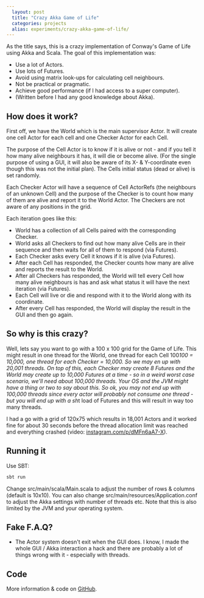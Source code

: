 ```yaml
---
  layout: post
  title: "Crazy Akka Game of Life"
  categories: projects
  alias: experiments/crazy-akka-game-of-life/
---
```

As the title says, this is a crazy implementation of Conway's Game of Life using Akka and Scala. The goal of this implementation was:

 * Use a lot of Actors.
 * Use lots of Futures.
 * Avoid using matrix look-ups for calculating cell neighbours.
 * Not be practical or pragmatic.
 * Achieve good performance (if I had access to a super computer).
 * (Written before I had any good knowledge about Akka).

## How does it work?
First off, we have the World which is the main supervisor Actor. It will create one cell Actor for each cell and one Checker Actor for each Cell.

The purpose of the Cell Actor is to know if it is alive or not - and if you tell it how many alive neighbours it has, it will die or become alive. (For the single purpose of using a GUI, it will also be aware of its X- & Y-coordinate even though this was not the initial plan). The Cells initial status (dead or alive) is set randomly.

Each Checker Actor will have a sequence of Cell ActorRefs (the neighbours of an unknown Cell) and the purpose of the Checker is to count how many of them are alive and report it to the World Actor. The Checkers are not aware of any positions in the grid.

Each iteration goes like this:

 * World has a collection of all Cells paired with the corresponding Checker.
 * World asks all Checkers to find out how many alive Cells are in their sequence and then waits for all of them to respond (via Futures).
 * Each Checker asks every Cell it knows if it is alive (via Futures).
 * After each Cell has responded, the Checker counts how many are alive and reports the result to the World.
 * After all Checkers has responded, the World will tell every Cell how many alive neighbours is has and ask what status it will have the next iteration (via Futures).
 * Each Cell will live or die and respond with it to the World along with its coordinate.
 * After every Cell has responded, the World will display the result in the GUI and then go again.

## So why is this crazy?
Well, lets say you want to go with a 100 x 100 grid for the Game of Life. This might result in one thread for the World, one thread for each Cell 100*100 = 10,000, one thread for each Checker = 10,000. So we may en up with 20,001 threads. On top of this, each Checker may create 8 Futures and the World may create up to 10,000 Futures at a time - so in a weird worst case scenario, we'll need about 100,000 threads. Your OS and the JVM might have a thing or two to say about this. So ok, you may not end up with 100,000 threads since every actor will probably not consume one thread - but you will end up with a sh*t load of Futures and this will result in way too many threads.

I had a go with a grid of 120x75 which results in 18,001 Actors and it worked fine for about 30 seconds before the thread allocation limit was reached and everything crashed (video: [instagram.com/p/dMFn6aA7-X](http://instagram.com/p/dMFn6aA7-X/)).

## Running it
Use SBT:

```bash
sbt run
```

Change src/main/scala/Main.scala to adjust the number of rows & columns (default is 10x10). You can also change src/main/resources/Application.conf to adjust the Akka settings with number of threads etc. Note that this is also limited by the JVM and your operating system.


## Fake F.A.Q?
 * The Actor system doesn't exit when the GUI does.
 I know, I made the whole GUI / Akka interaction a hack and there are probably a lot of things wrong with it - especially with threads.

## Code
 More information & code on [GitHub](https://github.com/AntonFagerberg/Crazy-Akka-Game-of-Life). 